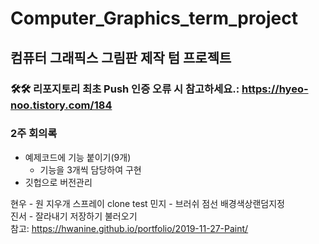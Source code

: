 # Computer_Graphics_term_project
## 컴퓨터 그래픽스 그림판 제작 텀 프로젝트

### 🛠🛠 리포지토리 최초 Push 인증 오류 시 참고하세요.: https://hyeo-noo.tistory.com/184

### 2주 회의록 
* 예제코드에 기능 붙이기(9개)
  * 기능을 3개씩 담당하여 구현 
* 깃헙으로 버전관리 


현우 - 원 지우개 스프레이  clone test
민지 - 브러쉬 점선 배경색상랜덤지정  
진서 - 잘라내기 저장하기 불러오기  
참고: https://hwanine.github.io/portfolio/2019-11-27-Paint/  